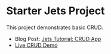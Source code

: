 # Starter Jets Project

This project demonstrates basic CRUD.

* Blog Post: [Jets Tutorial: CRUD App](https://blog.boltops.com/2018/09/07/jets-tutorial-crud-app-introduction-part-1)
* [Live CRUD Demo](https://demo.rubyonjets.com/)